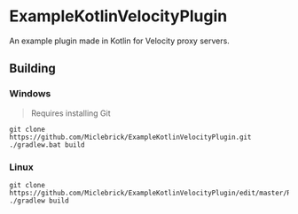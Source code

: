 # ExampleKotlinVelocityPlugin
An example plugin made in Kotlin for Velocity proxy servers.

## Building

### Windows
> Requires installing Git
```
git clone https://github.com/Miclebrick/ExampleKotlinVelocityPlugin.git
./gradlew.bat build
```

### Linux
```
git clone https://github.com/Miclebrick/ExampleKotlinVelocityPlugin/edit/master/README.md
./gradlew build
```
